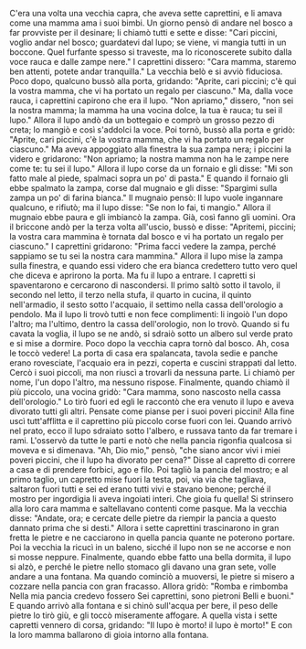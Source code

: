 C'era una volta una vecchia capra, che aveva sette caprettini, e li amava come una mamma ama i suoi bimbi. Un giorno pensò di andare nel bosco a far provviste per il desinare; li chiamò tutti e sette e disse: "Cari piccini, voglio andar nel bosco; guardatevi dal lupo; se viene, vi mangia tutti in un boccone. Quel furfante spesso si traveste, ma lo riconoscerete subito dalla voce rauca e dalle zampe nere." I caprettini dissero: "Cara mamma, staremo ben attenti, potete andar tranquilla." La vecchia belò e si avviò fiduciosa.
Poco dopo, qualcuno bussò alla porta, gridando: "Aprite, cari piccini; c'è qui la vostra mamma, che vi ha portato un regalo per ciascuno." Ma, dalla voce rauca, i caprettini capirono che era il lupo. "Non apriamo," dissero, "non sei la nostra mamma; la mamma ha una vocina dolce, la tua è rauca; tu sei il lupo." Allora il lupo andò da un bottegaio e comprò un grosso pezzo di creta; lo mangiò e così s'addolci la voce. Poi tornò, bussò alla porta e gridò: "Aprite, cari piccini, c'è la vostra mamma, che vi ha portato un regalo per ciascuno." Ma aveva appoggiato alla finestra la sua zampa nera; i piccini la videro e gridarono: "Non apriamo; la nostra mamma non ha le zampe nere come te: tu sei il lupo." Allora il lupo corse da un fornaio e gli disse: "Mi son fatto male al piede, spalmaci sopra un po' di pasta." E quando il fornaio gli ebbe spalmato la zampa, corse dal mugnaio e gli disse: "Spargimi sulla zampa un po' di farina bianca." Il mugnaio pensò: Il lupo vuole ingannare qualcuno, e rifiutò; ma il lupo disse: "Se non lo fai, ti mangio." Allora il mugnaio ebbe paura e gli imbiancò la zampa. Già, così fanno gli uomini.
Ora il briccone andò per la terza volta all'uscio, bussò e disse: "Apritemi, piccini; la vostra cara mammina è tornata dal bosco e vi ha portato un regalo per ciascuno." I caprettini gridarono: "Prima facci vedere la zampa, perché sappiamo se tu sei la nostra cara mammina." Allora il lupo mise la zampa sulla finestra, e quando essi videro che era bianca credettero tutto vero quel che diceva e aprirono la porta. Ma fu il lupo a entrare. I capretti si spaventarono e cercarono di nascondersi. Il primo saltò sotto il tavolo, il secondo nel letto, il terzo nella stufa, il quarto in cucina, il quinto nell'armadio, il sesto sotto l'acquaio, il settimo nella cassa dell'orologio a pendolo. Ma il lupo li trovò tutti e non fece complimenti: li ingoiò l'un dopo l'altro; ma l'ultimo, dentro la cassa dell'orologio, non lo trovò. Quando si fu cavata la voglia, il lupo se ne andò, si sdraiò sotto un albero sul verde prato e si mise a dormire.
Poco dopo la vecchia capra tornò dal bosco. Ah, cosa le toccò vedere! La porta di casa era spalancata, tavola sedie e panche erano rovesciate, l'acquaio era in pezzi, coperta e cuscini strappati dal letto. Cercò i suoi piccoli, ma non riuscì a trovarli da nessuna parte. Li chiamò per nome, l'un dopo l'altro, ma nessuno rispose. Finalmente, quando chiamò il più piccolo, una vocina gridò: "Cara mamma, sono nascosto nella cassa dell'orologio." Lo tirò fuori ed egli le raccontò che era venuto il lupo e aveva divorato tutti gli altri. Pensate come pianse per i suoi poveri piccini!
Alla fine uscì tutt'afflitta e il caprettino più piccolo corse fuori con lei. Quando arrivò nel prato, ecco il lupo sdraiato sotto l'albero, e russava tanto da far tremare i rami. L'osservò da tutte le parti e notò che nella pancia rigonfia qualcosa si moveva e si dimenava. "Ah, Dio mio," pensò, "che siano ancor vivi i miei poveri piccini, che il lupo ha divorato per cena?" Disse al capretto di correre a casa e di prendere forbici, ago e filo. Poi tagliò la pancia del mostro; e al primo taglio, un capretto mise fuori la testa, poi, via via che tagliava, saltaron fuori tutti e sei ed erano tutti vivi e stavano benone; perché il mostro per ingordigia li aveva ingoiati interi. Che gioia fu quella! Si strinsero alla loro cara mamma e saltellavano contenti come pasque. Ma la vecchia disse: "Andate, ora; e cercate delle pietre da riempir la pancia a questo dannato prima che si desti." Allora i sette caprettini trascinarono in gran fretta le pietre e ne cacciarono in quella pancia quante ne poterono portare. Poi la vecchia la ricucì in un baleno, sicché il lupo non se ne accorse e non si mosse neppure.
Finalmente, quando ebbe fatto una bella dormita, il lupo si alzò, e perché le pietre nello stomaco gli davano una gran sete, volle andare a una fontana. Ma quando cominciò a muoversi, le pietre si misero a cozzare nella pancia con gran fracasso. Allora gridò:
"Romba e rimbomba
Nella mia pancia credevo fossero
Sei caprettini, sono pietroni
Belli e buoni."
E quando arrivò alla fontana e si chinò sull'acqua per bere, il peso delle pietre lo tirò giù, e gli toccò miseramente affogare. A quella vista i sette capretti vennero di corsa, gridando: "Il lupo è morto! il lupo è morto!" E con la loro mamma ballarono di gioia intorno alla fontana.